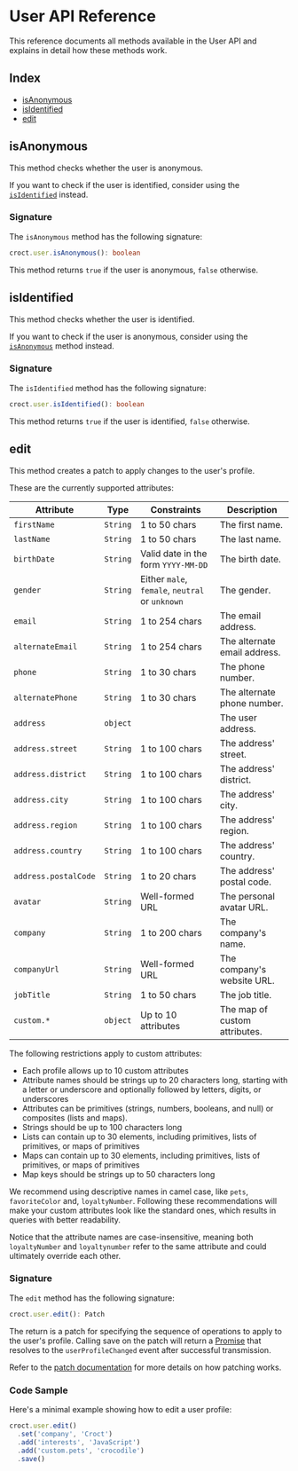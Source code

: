 # User API Reference

This reference documents all methods available in the User API and explains in detail how these methods work.

## Index

- [isAnonymous](#isanonymous)
- [isIdentified](#isidentified)
- [edit](#edit)

## isAnonymous

This method checks whether the user is anonymous.

If you want to check if the user is identified, consider using the [`isIdentified`](#isidentified) instead.

### Signature

The `isAnonymous` method has the following signature:

```ts
croct.user.isAnonymous(): boolean
```

This method returns `true` if the user is anonymous, `false` otherwise.

## isIdentified

This method checks whether the user is identified.

If you want to check if the user is anonymous, consider using the [`isAnonymous`](#isanonymous) method instead.

### Signature

The `isIdentified` method has the following signature:

```ts
croct.user.isIdentified(): boolean
```

This method returns `true` if the user is identified, `false` otherwise.

## edit

This method creates a patch to apply changes to the user's profile.

These are the currently supported attributes:

| Attribute            | Type     | Constraints                                     | Description
|----------------------|----------|-------------------------------------------------|-----------------------------------
| `firstName`          | `String` | 1 to 50 chars                                   | The first name.
| `lastName`           | `String` | 1 to 50 chars                                   | The last name.
| `birthDate`          | `String` | Valid date in the form `YYYY-MM-DD`             | The birth date.
| `gender`             | `String` | Either `male`, `female`, `neutral` or `unknown` | The gender.
| `email`              | `String` | 1 to 254 chars                                  | The email address.
| `alternateEmail`     | `String` | 1 to 254 chars                                  | The alternate email address.
| `phone`              | `String` | 1 to 30 chars                                   | The phone number.
| `alternatePhone`     | `String` | 1 to 30 chars                                   | The alternate phone number.
| `address`            | `object` |                                                 | The user address.
| `address.street`     | `String` | 1 to 100 chars                                  | The address' street.
| `address.district`   | `String` | 1 to 100 chars                                  | The address' district.
| `address.city`       | `String` | 1 to 100 chars                                  | The address' city.
| `address.region`     | `String` | 1 to 100 chars                                  | The address' region.
| `address.country`    | `String` | 1 to 100 chars                                  | The address' country.
| `address.postalCode` | `String` | 1 to 20 chars                                   | The address' postal code.
| `avatar`             | `String` | Well-formed URL                                 | The personal avatar URL.
| `company`            | `String` | 1 to 200 chars                                  | The company's name.
| `companyUrl`         | `String` | Well-formed URL                                 | The company's website URL.
| `jobTitle`           | `String` | 1 to 50 chars                                   | The job title.
| `custom.*`           | `object` | Up to 10 attributes                             | The map of custom attributes.

The following restrictions apply to custom attributes:

- Each profile allows up to 10 custom attributes
- Attribute names should be strings up to 20 characters long, starting with a letter or underscore and optionally 
followed by letters, digits, or underscores
- Attributes can be primitives (strings, numbers, booleans, and null) or composites (lists and maps).
- Strings should be up to 100 characters long
- Lists can contain up to 30 elements, including primitives, lists of primitives, or maps of primitives
- Maps can contain up to 30 elements, including primitives, lists of primitives, or maps of primitives
- Map keys should be strings up to 50 characters long
 
We recommend using descriptive names in camel case, like `pets`, `favoriteColor` and, `loyaltyNumber`.  Following these
recommendations will make your custom attributes look like the standard ones, which results in queries with better 
readability.

Notice that the attribute names are case-insensitive, meaning both `loyaltyNumber` and `loyaltynumber` refer to the same 
attribute and could ultimately override each other. 

### Signature

The `edit` method has the following signature:

```ts
croct.user.edit(): Patch
```

The return is a patch for specifying the sequence of operations to apply to the user's profile.
Calling save on the patch will return a [Promise](https://developer.mozilla.org/en/docs/Web/JavaScript/Reference/Global_Objects/Promise) 
that resolves to the `userProfileChanged` event after successful transmission.

Refer to the [patch documentation](patch.md) for more details on how patching works.

### Code Sample

Here's a minimal example showing how to edit a user profile:

```js
croct.user.edit()
  .set('company', 'Croct')
  .add('interests', 'JavaScript')
  .add('custom.pets', 'crocodile')
  .save()
```
